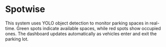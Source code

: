 # Spotwise
This system uses YOLO object detection to monitor parking spaces in real-time. Green spots indicate available spaces, while red spots show occupied ones. The dashboard updates automatically as vehicles enter and exit the parking lot.